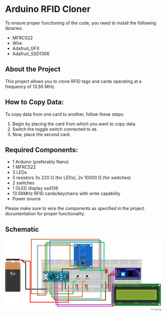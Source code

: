 # Arduino RFID Cloner

To ensure proper functioning of the code, you need to install the following libraries:

-   MFRC522
-   Wire
-   Adafruit_GFX
-   Adafruit_SSD1306

## About the Project

This project allows you to clone RFID tags and cards operating at a frequency of 13.56 MHz.

## How to Copy Data:

To copy data from one card to another, follow these steps:

1. Begin by placing the card from which you want to copy data.
2. Switch the toggle switch connected to `A0`.
3. Now, place the second card.

## Required Components:

-   1 Arduino (preferably Nano)
-   1 MFRC522
-   3 LEDs
-   5 resistors 3x 220 Ω (for LEDs), 2x 10000 Ω (for switches)
-   2 switches
-   1 OLED display ssd136
-   13.56MHz RFID cards/keychains with write capability
-   Power source

Please make sure to wire the components as specified in the project documentation for proper functionality.

## Schematic

![Schematic](Schematic.png)
